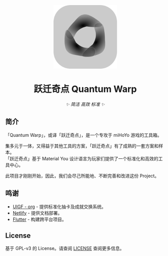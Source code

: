 <p align="center">
  <img src="https://raw.githubusercontent.com/FlipWind/QuantumWarp/refs/heads/main/assets/icon.png" width="200" height="200" alt="q-warp">
</p>

<div align="center">

# 跃迁奇点 Quantum Warp

_✨ 简洁 高效 标准 ✨_

</div>

## 简介
「Quantum Warp」，或译「跃迁奇点」，是一个专攻于 miHoYo 游戏的工具箱。  

集多元于一体，又得益于其他工具的方案，「跃迁奇点」有了成熟的一套方案和样本。  
「跃迁奇点」基于 Material You 设计语言为玩家们提供了一个标准化和高效的工具中心。

此项目才刚刚开始，因此，我们会尽己所能地、不断完善和改进这份 Project。

## 鸣谢
- [UIGF - org](https://uigf.org/zh/) - 提供标准化抽卡及成就交换系统。
- [Netlify](https://netlify.com) - 提供文档部署。
- [Flutter](https://flutter.dev) - 构建跨平台项目。

## License
基于 GPL-v3 的 License。请查阅 [LICENSE](./LICENSE) 查阅更多信息。